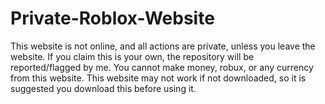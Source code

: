 # Private-Roblox-Website
This website is not online, and all actions are private, unless you leave the website.
If you claim this is your own, the repository will be reported/flagged by me.
You cannot make money, robux, or any currency from this website.
This website may not work if not downloaded, so it is suggested you download this before using it.
